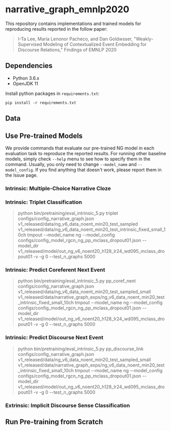 # narrative_graph_emnlp2020
This repository contains implementations and trained models for reproducing results reported in the follow paper:
> I-Ta Lee, Maria Lenonor Pacheco, and Dan Goldwsser, "Weakly-Supervised Modeling of Contextualized Event Embedding for Discourse Relations," Findings of EMNLP 2020

## Dependencies

- Python 3.6.x
- OpenJDK 11


Install python packages in `requirements.txt`:
```
pip install -r requirements.txt
```

## Data



## Use Pre-trained Models

We provide commands that evaluate our pre-trained NG model in each evaluation task to reproduce the reported results. For running other baseline models, simply check `--help` menu to see how to specify them in the command. Usually, you only need to change `--model_name` and `--model_config`. If you find anything that doesn't work, please report them in the Issue page.


### Intrinsic: Multiple-Choice Narrative Cloze



### Intrinsic: Triplet Classification

> python bin/pretraining/eval_intrinsic_5.py triplet configs/config_narrative_graph.json v1_released/data/ng_v6_data_noent_min20_test_sampled v1_released/data/ng_v6_data_noent_min20_test_intrinsic_fixed_small_10ch tmpout --model_name ng --model_config configs/config_model_rgcn_ng_pp_mclass_dropout01.json --model_dir v1_released/model/out_ng_v6_noent20_h128_lr24_wd095_mclass_dropout01 -v -g 0 --test_n_graphs 5000


### Intrinsic: Predict Coreferent Next Event

> python bin/pretraining/eval_intrinsic_5.py pp_coref_next configs/config_narrative_graph.json v1_released/data/ng_v6_data_noent_min20_test_sampled_small v1_released/data/narrative_graph_exps/ng_v6_data_noent_min20_test_intrinsic_fixed_small_10ch tmpout --model_name ng --model_config configs/config_model_rgcn_ng_pp_mclass_dropout01.json --model_dir v1_released/model/out_ng_v6_noent20_h128_lr24_wd095_mclass_dropout01 -v -g 0 --test_n_graphs 5000

### Intrinsic: Predict Discourse Next Event

> python bin/pretraining/eval_intrinsic_5.py pp_discourse_link configs/config_narrative_graph.json v1_released/data/ng_v6_data_noent_min20_test_sampled_small v1_released/data/narrative_graph_exps/ng_v6_data_noent_min20_test_intrinsic_fixed_small_10ch tmpout --model_name ng --model_config configs/config_model_rgcn_ng_pp_mclass_dropout01.json --model_dir v1_released/model/out_ng_v6_noent20_h128_lr24_wd095_mclass_dropout01 -v -g 0 --test_n_graphs 5000

### Extrinsic: Implicit Discourse Sense Classification




## Run Pre-training from Scratch



